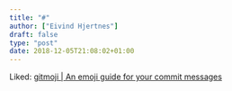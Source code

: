 ```yaml
---
title: "#"
author: ["Eivind Hjertnes"]
draft: false
type: "post"
date: 2018-12-05T21:08:02+01:00
---
```


Liked: [gitmoji | An emoji guide for
your commit messages](https://gitmoji.carloscuesta.me/)
